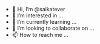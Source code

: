 - 👋 Hi, I’m @saikatever
- 👀 I’m interested in ...
- 🌱 I’m currently learning ...
- 💞️ I’m looking to collaborate on ...
- 📫 How to reach me ...

<!---
saikatever/saikatever is a ✨ special ✨ repository because its `README.md` (this file) appears on your GitHub profile.
You can click the Preview link to take a look at your changes.
--->
